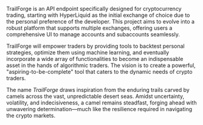 TrailForge is an API endpoint specifically designed for cryptocurrency trading, starting with HyperLiquid as the initial exchange of choice due to the personal preference of the developer. This project aims to evolve into a robust platform that supports multiple exchanges, offering users a comprehensive UI to manage accounts and subaccounts seamlessly.

TrailForge will empower traders by providing tools to backtest personal strategies, optimize them using machine learning, and eventually incorporate a wide array of functionalities to become an indispensable asset in the hands of algorithmic traders. The vision is to create a powerful, "aspiring-to-be-complete" tool that caters to the dynamic needs of crypto traders.

The name *TrailForge* draws inspiration from the enduring trails carved by camels across the vast, unpredictable desert seas. Amidst uncertainty, volatility, and indecisiveness, a camel remains steadfast, forging ahead with unwavering determination—much like the resilience required in navigating the crypto markets.
